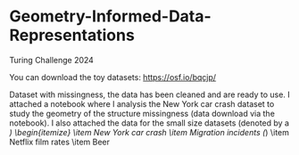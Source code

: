 # Geometry-Informed-Data-Representations
Turing Challenge 2024

You can download the toy datasets: https://osf.io/bqcjp/


Dataset with missingness, the data has been cleaned and are ready to use. I attached a notebook where I analysis the New York car crash dataset to study the geometry of the structure missingness (data download via the notebook). I also attached the data for the small size datasets (denoted by a *)
\begin{itemize}
    \item New York car crash
    \item Migration incidents (*)
    \item Netflix film rates
    \item Beer 
